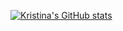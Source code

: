 [![Kristina's GitHub stats](https://github-readme-stats.vercel.app/api?username=kr1st1nagr03g3r&show_icons=true&theme=dracula&count_private=true)](https://github.com/kr1st1nagr03g3r/github-readme-stats)
